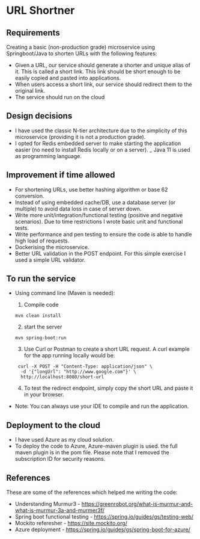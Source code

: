 # URL Shortner

## Requirements

Creating a basic (non-production grade) microservice using Springboot/Java to shorten URLs with the following features:

- Given a URL, our service should generate a shorter and unique alias of it. This is called a short link. This link
  should be short enough to be easily copied and pasted into applications.
- When users access a short link, our service should redirect them to the original link.
- The service should run on the cloud

## Design decisions

- I have used the classic N-tier architecture due to the simplicity of this microservice (providing it is not a
  production grade).
- I opted for Redis embedded server to make starting the application easier (no need to install Redis locally or on a
  server). _ Java 11 is used as programming language.

## Improvement if time allowed

- For shortening URLs, use better hashing algorithm or base 62 conversion.
- Instead of using embedded cache/DB, use a database server (or multiple) to avoid data loss in case of server down.
- Write more unit/integration/functional testing (positive and negative scenarios). Due to time restrictions I wrote
  basic unit and functional tests.
- Write performance and pen testing to ensure the code is able to handle high load of requests.
- Dockerising the microservice.
- Better URL validation in the POST endpoint. For this simple exercise I used a simple URL validator.

## To run the service

- Using command line (Maven is needed):
    1. Compile code
  ```
  mvn clean install
  ```

    2. start the server
  ```
  mvn spring-boot:run
  
  ```
    3. Use Curl or Postman to create a short URL request. A curl example for the app running locally would be:
  ```
   curl -X POST -H "Content-Type: application/json" \
    -d '{"longUrl": "http://www.google.com"}' \
    http://localhost:8080/short-url
  ```
    4. To test the redirect endpoint, simply copy the short URL and paste it in your browser.


- Note: You can always use your IDE to compile and run the application.

## Deployment to the cloud

- I have used Azure as my cloud solution.
- To deploy the code to Azure, Azure-maven plugin is used. the full maven plugin is in the pom file. Please note that I
  removed the subscription ID for security reasons.

## References

These are some of the references which helped me writing the code:

- Understanding Murmur3 - https://greenrobot.org/what-is-murmur-and-what-is-murmur-3a-and-murmer3f/
- Spring boot functional testing - https://spring.io/guides/gs/testing-web/
- Mockito referesher - https://site.mockito.org/
- Azure deployment - https://spring.io/guides/gs/spring-boot-for-azure/